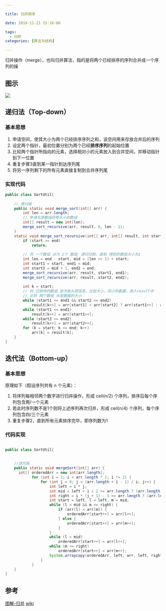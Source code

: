 ```yaml
---

title: 归并排序

date: 2018-11-21 15:16:00

tags: 
  - 归并
categories: [算法与结构]

---
```



归并操作（merge），也叫归并算法，指的是将两个已经排序的序列合并成一个序列的操


<!--more-->

## 图示

![](/images/归并排序/归并.gif)

## 递归法（Top-down） 

### 基本思想

1. 申请空间，使其大小为两个已经排序序列之和，该空间用来存放合并后的序列
2. 设定两个指针，最初位置分别为两个已经**排序序列**的起始位置
3. 比较两个指针所指向的元素，选择相对小的元素放入到合并空间，并移动指针到下一位置
4. 重复步骤3直到某一指针到达序列尾
5. 将另一序列剩下的所有元素直接复制到合并序列尾

### 实现代码

```java
public class SortUtil{
    
    // 递归版
    public static void merge_sort(int[] arr) {
        int len = arr.length;
        // 申请与原数组同等大小的数组
        int[] result = new int[len];
        merge_sort_recursive(arr, result, 0, len - 1);
    }
    static void merge_sort_recursive(int[] arr, int[] result, int start, int end) {
    	if (start >= end)
    		return;
    	
    	// 将 一个数组 分为 2个 数组，递归分割，直到 得到的数组大小为1
    	int len = end - start, mid = (len >> 1) + start;
    	int start1 = start, end1 = mid;
    	int start2 = mid + 1, end2 = end;
    	merge_sort_recursive(arr, result, start1, end1);
    	merge_sort_recursive(arr, result, start2, end2);
    	
    	int k = start;
    	// 将 已排序的数组 依次取头部信息，比较大小，将小的数据，放入result中
    	// 比较 两个数组 头部数据的大小
    	while (start1 <= end1 && start2 <= end2)
    		result[k++] = arr[start1] < arr[start2] ? arr[start1++] : arr[start2++];
    	while (start1 <= end1)
    		result[k++] = arr[start1++];
    	while (start2 <= end2)
    		result[k++] = arr[start2++];
    	for (k = start; k <= end; k++)
    		arr[k] = result[k];
    }
}
```



## 迭代法（Bottom-up）

### 基本思想
原理如下（假设序列共有 n 个元素）：

1. 将序列每相邻两个数字进行归并操作，形成 ceil(n/2) 个序列，排序后每个序列包含两/一个元素
2. 若此时序列数不是1个则将上述序列再次归并，形成 ceil(n/4) 个序列，每个序列包含四/三个元素
3. 重复步骤2，直到所有元素排序完毕，即序列数为1

### 代码实现


```java

public class SortUtil{
    
    
    //迭代版
    public static void mergeSort(int[] arr) {
      int[] orderedArr = new int[arr.length];
            for (int i = 2; i < arr.length * 2; i *= 2) {
                for (int j = 0; j < (arr.length + i - 1) / i; j++) {
                    int left = i * j;
                    int mid = left + i / 2 >= arr.length ? (arr.length - 1) : (left + i / 2);
                    int right = i * (j + 1) - 1 >= arr.length ? (arr.length - 1) : (i * (j + 1) - 1);
                    int start = left, l = left, m = mid;
                    while (l < mid && m <= right) {
                        if (arr[l] < arr[m]) {
                            orderedArr[start++] = arr[l++];
                        } else {
                            orderedArr[start++] = arr[m++];
                        }
                    }
                    while (l < mid)
                        orderedArr[start++] = arr[l++];
                    while (m <= right)
                        orderedArr[start++] = arr[m++];
                    System.arraycopy(orderedArr, left, arr, left, right - left + 1);
                }
            } 
    }
}
```



## 参考

[图解-归并](https://www.cnblogs.com/chengxiao/p/6194356.html)
[wiki](https://zh.wikipedia.org/wiki/%E5%BD%92%E5%B9%B6%E6%8E%92%E5%BA%8F)
